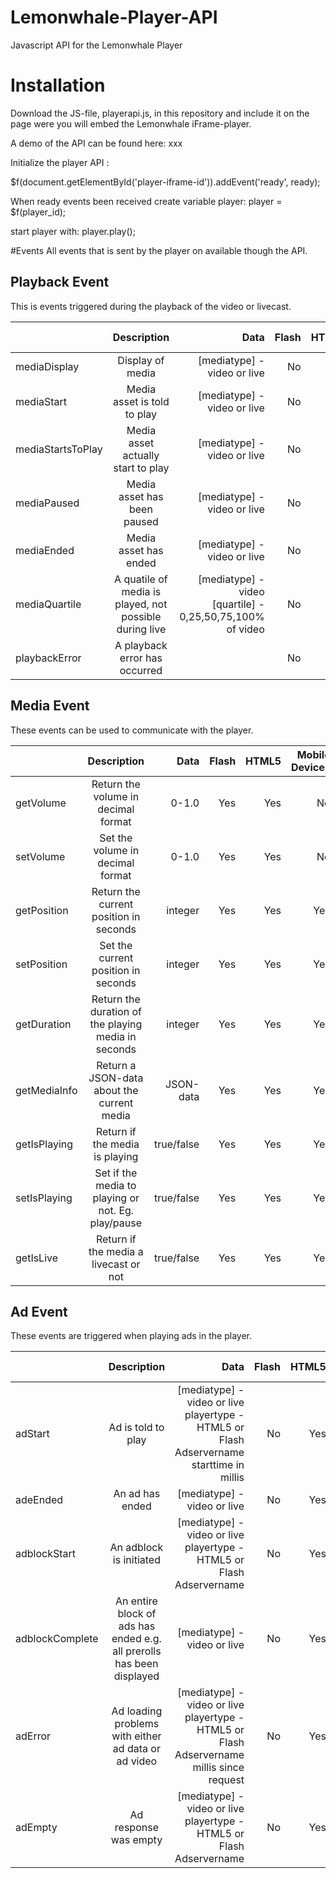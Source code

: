 # Lemonwhale-Player-API
Javascript API for the Lemonwhale Player

# Installation
Download the JS-file, playerapi.js, in this repository and include it on the page were you will embed the Lemonwhale iFrame-player.

A demo of the API can be found here: xxx

Initialize the player API :

$f(document.getElementById('player-iframe-id')).addEvent('ready', ready);

When ready events been received create variable player:
player = $f(player_id);

start player with:   player.play();
   
#Events
All events that is sent by the player on available though the API.

## Playback Event
This is events triggered during the playback of the video or livecast.

|     | Description           | Data  |Flash | HTML5 | Mobile Devices
| ------------- |:-------------:| -----:|-----:|-----:|-----:|
| mediaDisplay | Display of media |     [mediatype] - video or live | No | Yes | Yes |
| mediaStart    |  Media asset is told to play | [mediatype] - video or live |No | Yes | Yes |
| mediaStartsToPlay     |  Media asset actually start to play      |   [mediatype] - video or live  |No | Yes | Yes |
| mediaPaused | Media asset has been paused |     [mediatype] - video or live |No | Yes | Yes |
| mediaEnded | Media asset has ended |     [mediatype] - video or live |No | Yes | Yes |
| mediaQuartile | A quatile of media is played, not possible during live |     [mediatype] - video <br/>[quartile] - 0,25,50,75,100% of video |No | Yes | Yes |
| playbackError | A playback error has occurred | |No | Yes | Yes |

## Media Event
These events can be used to communicate with the player.

|       | Description           | Data  | Flash | HTML5 | Mobile Devices
| ------------- |:-------------:| -----:|-----:|-----:|-----:|
| getVolume | Return the volume in decimal format | 0-1.0 | Yes | Yes | No |
| setVolume | Set the volume in decimal format | 0-1.0 | Yes | Yes | No |
| getPosition | Return the current position in seconds | integer | Yes | Yes | Yes |
| setPosition | Set the current position in seconds | integer | Yes | Yes | Yes |
| getDuration | Return the duration of the playing media in seconds | integer | Yes | Yes | Yes |
| getMediaInfo | Return a JSON-data about the current media | JSON-data | Yes | Yes | Yes |
| getIsPlaying | Return if the media is playing | true/false | Yes | Yes | Yes |
| setIsPlaying | Set if the media to playing or not. Eg. play/pause | true/false | Yes | Yes | Yes |
| getIsLive | Return if the media a livecast or not | true/false | Yes | Yes | Yes |

## Ad Event
These events are triggered when playing ads in the player.

|         | Description           | Data  |Flash | HTML5 | Mobile Devices
| ------------- |:-------------:| -----:|-----:|-----:|-----:|
| adStart | Ad is told to play |[mediatype] - video or live<br/>playertype - HTML5 or Flash<br/> Adservername <br/>starttime in millis| No | Yes | Yes |
| adeEnded | An ad has ended |[mediatype] - video or live|No | Yes | Yes |
| adblockStart |  An adblock is initiated |[mediatype] - video or live<br/>playertype - HTML5 or Flash<br/> Adservername|No | Yes | Yes |
| adblockComplete | An entire block of ads has ended e.g. all prerolls has been displayed |[mediatype] - video or live|No | Yes | Yes |
| adError | Ad loading problems with either ad data or ad video|[mediatype] - video or live<br/>playertype - HTML5 or Flash<br/> Adservername <br/>millis since request|No | Yes | Yes |
| adEmpty | Ad response was empty|[mediatype] - video or live<br/>playertype - HTML5 or Flash<br/> Adservername |No | Yes | Yes |
